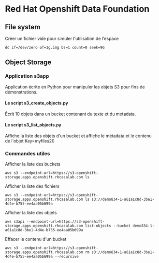 # Red Hat Openshift Data Foundation

## File system

Créer un fichier vide pour simuler l'utilisation de l'espace

```
dd if=/dev/zero of=1g.img bs=1 count=0 seek=9G
```

## Object Storage 

### Application s3app

Application écrite en Python pour manipuler les objets S3 pour fins de démonstrations.

#### Le script s3_create_objects.py

Écrit 10 objets dans un bucket contenant du texte et du metadata.

#### Le script s3_list_objects.py

Affiche la liste des objets d'un bucket et affiche le métadata et le contenu de l'objet Key=myfiles20

### Commandes utiles

Afficher la liste des buckets
```
aws s3 --endpoint-url=https://s3-openshift-storage.apps.openshift.rhcasalab.com ls
```

Afficher la liste des fichiers
```
aws s3 --endpoint-url=https://s3-openshift-storage.apps.openshift.rhcasalab.com ls s3://demo834-1-a61a1c8d-3be1-4d4e-b755-ee4aa05b699a
```

Afficher la liste des objets
```
aws s3api --endpoint-url=https://s3-openshift-storage.apps.openshift.rhcasalab.com list-objects --bucket demo834-1-a61a1c8d-3be1-4d4e-b755-ee4aa05b699a
```

Effacer le contenu d'un bucket
```
aws s3 --endpoint-url=https://s3-openshift-storage.apps.openshift.rhcasalab.com rm s3://demo834-1-a61a1c8d-3be1-4d4e-b755-ee4aa05b699a --recursive
```